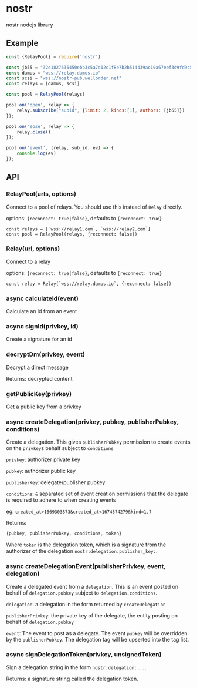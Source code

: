 
# nostr

nostr nodejs library

## Example

```js
const {RelayPool} = require('nostr')

const jb55 = "32e1827635450ebb3c5a7d12c1f8e7b2b514439ac10a67eef3d9fd9c5c68e245"
const damus = "wss://relay.damus.io"
const scsi = "wss://nostr-pub.wellorder.net"
const relays = [damus, scsi]

const pool = RelayPool(relays)

pool.on('open', relay => {
	relay.subscribe("subid", {limit: 2, kinds:[1], authors: [jb55]})
});

pool.on('eose', relay => {
	relay.close()
});

pool.on('event', (relay, sub_id, ev) => {
	console.log(ev)
});
```

## API

### RelayPool(urls, options)

Connect to a pool of relays. You should use this instead of `Relay` directly.

options: `{reconnect: true|false}`, defaults to `{reconnect: true}`

```
const relays = [`wss://relay1.com`, `wss://relay2.com`]
const pool = RelayPool(relays, {reconnect: false})
```

### Relay(url, options)

Connect to a relay

options: `{reconnect: true|false}`, defaults to `{reconnect: true}`

```
const relay = Relay(`wss://relay.damus.io`, {reconnect: false})
```

### async calculateId(event)

Calculate an id from an event

### async signId(privkey, id)

Create a signature for an id

### decryptDm(privkey, event)

Decrypt a direct message

Returns: decrypted content

### getPublicKey(privkey)

Get a public key from a privkey

### async createDelegation(privkey, pubkey, publisherPubkey, conditions)

Create a delegation. This gives `publisherPubkey` permission to create events
on the `privkey`s behalf subject to `conditions`

`privkey`: authorizer private key

`pubkey`: authorizer public key

`publisherKey`: delegate/publisher pubkey

`conditions`: `&` separated set of event creation permissions that the delegate
is required to adhere to when creating events

eg: `created_at>1669303873&created_at<1674574279&kind=1,7`

Returns:

```js
{pubkey, publisherPubkey, conditions, token}
```

Where `token` is the delegation token, which is a signature from the authorizer
of the delegation `nostr:delegation:publisher_key:`.

### async createDelegationEvent(publisherPrivkey, event, delegation)

Create a delegated event from a `delegation`. This is an event posted on behalf
of `delegation.pubkey` subject to `delegation.conditions`.

`delegation`: a delegation in the form returned by `createDelegation`

`publisherPrivkey`: the private key of the delegate, the entity posting on behalf of `delegation.pubkey`

`event`: The event to post as a delegate. The event `pubkey` will be overridden
by the `publisherPubkey`. The delegation tag will be upserted into the tag
list.


### async signDelegationToken(privkey, unsignedToken) 

Sign a delegation string in the form `nostr:delegation:...`.

Returns: a signature string called the delegation token.
